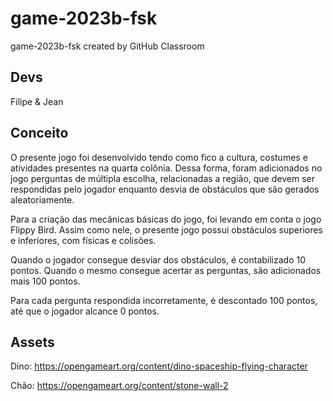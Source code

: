 # game-2023b-fsk
game-2023b-fsk created by GitHub Classroom

## Devs
Filipe & Jean

## Conceito
O presente jogo foi desenvolvido tendo como fico a cultura, costumes e atividades presentes na quarta colônia. Dessa forma, foram adicionados no jogo perguntas de múltipla escolha, relacionadas a região, que devem ser respondidas pelo jogador enquanto desvia de obstáculos que são gerados aleatoriamente.

Para a criação das mecânicas básicas do jogo, foi levando em conta o jogo Flippy Bird. Assim como nele, o presente jogo possui obstáculos superiores e inferiores, com físicas e colisões. 

Quando o jogador consegue desviar dos obstáculos, é contabilizado 10 pontos. Quando o mesmo consegue acertar as perguntas, são adicionados mais 100 pontos. 

Para cada pergunta respondida incorretamente, é descontado 100 pontos, até que o jogador alcance 0 pontos.  


## Assets

Dino: https://opengameart.org/content/dino-spaceship-flying-character

Chão: https://opengameart.org/content/stone-wall-2


